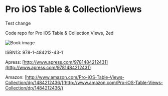 # Pro iOS Table & CollectionViews

Test change

Code repo for Pro iOS Table &amp; Collection Views, 2ed

![Book image](https://github.com/timd/ProiOSTableCollectionViews/blob/master/9781484212431.png)

ISBN13: 978-1-484212-43-1

Apress: [http://www.apress.com/9781484212431](http://www.apress.com/9781484212431)

Amazon: [http://www.amazon.com/Pro-iOS-Table-Views-Collection/dp/1484212436/](http://www.amazon.com/Pro-iOS-Table-Views-Collection/dp/1484212436/)
